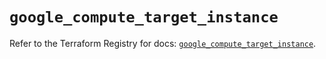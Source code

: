 # `google_compute_target_instance`

Refer to the Terraform Registry for docs: [`google_compute_target_instance`](https://registry.terraform.io/providers/hashicorp/google/6.31.0/docs/resources/compute_target_instance).
